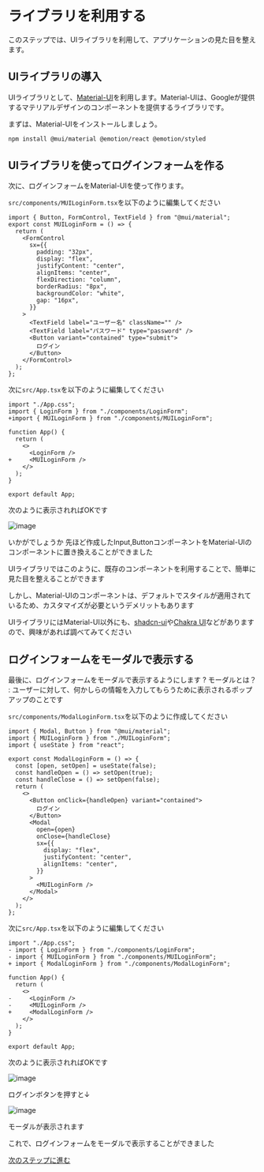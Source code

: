 # ライブラリを利用する
このステップでは、UIライブラリを利用して、アプリケーションの見た目を整えます。

## UIライブラリの導入
UIライブラリとして、[Material-UI](https://material-ui.com/)を利用します。Material-UIは、Googleが提供するマテリアルデザインのコンポーネントを提供するライブラリです。

まずは、Material-UIをインストールしましょう。

```bash
npm install @mui/material @emotion/react @emotion/styled
```

## UIライブラリを使ってログインフォームを作る

次に、ログインフォームをMaterial-UIを使って作ります。

`src/components/MUILoginForm.tsx`を以下のように編集してください

```tsx
import { Button, FormControl, TextField } from "@mui/material";
export const MUILoginForm = () => {
  return (
    <FormControl
      sx={{
        padding: "32px",
        display: "flex",
        justifyContent: "center",
        alignItems: "center",
        flexDirection: "column",
        borderRadius: "8px",
        backgroundColor: "white",
        gap: "16px",
      }}
    >
      <TextField label="ユーザー名" className="" />
      <TextField label="パスワード" type="password" />
      <Button variant="contained" type="submit">
        ログイン
      </Button>
    </FormControl>
  );
};

```

次に`src/App.tsx`を以下のように編集してください

```tsx
import "./App.css";
import { LoginForm } from "./components/LoginForm";
+import { MUILoginForm } from "./components/MUILoginForm";

function App() {
  return (
    <>
      <LoginForm />
+     <MUILoginForm />
    </>
  );
}

export default App;
```

次のように表示されればOKです

![image](medias/8.png)

いかがでしょうか
先ほど作成したInput,ButtonコンポーネントをMaterial-UIのコンポーネントに置き換えることができました

UIライブラリではこのように、既存のコンポーネントを利用することで、簡単に見た目を整えることができます

しかし、Material-UIのコンポーネントは、デフォルトでスタイルが適用されているため、カスタマイズが必要というデメリットもあります

UIライブラリにはMaterial-UI以外にも、[shadcn-ui](https://ui.shadcn.com/)や[Chakra UI](https://chakra-ui.com/)などがありますので、興味があれば調べてみてください

## ログインフォームをモーダルで表示する

最後に、ログインフォームをモーダルで表示するようにします
? モーダルとは？
: ユーザーに対して、何かしらの情報を入力してもらうために表示されるポップアップのことです

`src/components/ModalLoginForm.tsx`を以下のように作成してください

```tsx
import { Modal, Button } from "@mui/material";
import { MUILoginForm } from "./MUILoginForm";
import { useState } from "react";

export const ModalLoginForm = () => {
  const [open, setOpen] = useState(false);
  const handleOpen = () => setOpen(true);
  const handleClose = () => setOpen(false);
  return (
    <>
      <Button onClick={handleOpen} variant="contained">
        ログイン
      </Button>
      <Modal
        open={open}
        onClose={handleClose}
        sx={{
          display: "flex",
          justifyContent: "center",
          alignItems: "center",
        }}
      >
        <MUILoginForm />
      </Modal>
    </>
  );
};

```

次に`src/App.tsx`を以下のように編集してください

```tsx
import "./App.css";
- import { LoginForm } from "./components/LoginForm";
- import { MUILoginForm } from "./components/MUILoginForm";
+ import { ModalLoginForm } from "./components/ModalLoginForm";

function App() {
  return (
    <>
-     <LoginForm />
-     <MUILoginForm />
+     <ModalLoginForm />
    </>
  );
}

export default App;
```

次のように表示されればOKです

![image](medias/9.png)

ログインボタンを押すと↓

![image](medias/10.png)

モーダルが表示されます

これで、ログインフォームをモーダルで表示することができました

[次のステップに進む](https://github.com/tosaken1116/penguin-hack-ui-tutoreal/blob/main/docs/5.md)